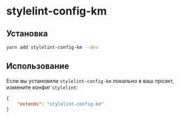 # stylelint-config-km

## Установка

```bash
yarn add stylelint-config-km --dev
```

## Использование

Если вы установили `stylelint-config-km` локально в ваш проэкт, измените конфиг `stylelint`:

```json
{
    "extends": "stylelint-config-km"
}
```
